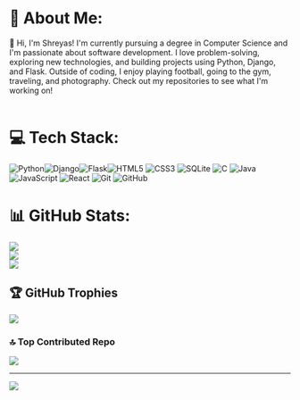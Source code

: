 # 💫 About Me:
👋 Hi, I'm Shreyas! I'm currently pursuing a degree in Computer Science and I'm passionate about software development. I love problem-solving, exploring new technologies, and building projects using Python, Django, and Flask. Outside of coding, I enjoy playing football, going to the gym, traveling, and photography. Check out my repositories to see what I'm working on!<br><br>



# 💻 Tech Stack:
 ![Python](https://img.shields.io/badge/python-3670A0?style=for-the-badge&logo=python&logoColor=ffdd54)![Django](https://img.shields.io/badge/django-%23092E20.svg?style=for-the-badge&logo=django&logoColor=white)![Flask](https://img.shields.io/badge/flask-%23000.svg?style=for-the-badge&logo=flask&logoColor=white)![HTML5](https://img.shields.io/badge/html5-%23E34F26.svg?style=for-the-badge&logo=html5&logoColor=white) ![CSS3](https://img.shields.io/badge/css3-%231572B6.svg?style=for-the-badge&logo=css3&logoColor=white) ![SQLite](https://img.shields.io/badge/sqlite-%2307405e.svg?style=for-the-badge&logo=sqlite&logoColor=white) ![C](https://img.shields.io/badge/c-%2300599C.svg?style=for-the-badge&logo=c&logoColor=white) ![Java](https://img.shields.io/badge/java-%23ED8B00.svg?style=for-the-badge&logo=openjdk&logoColor=white) ![JavaScript](https://img.shields.io/badge/javascript-%23323330.svg?style=for-the-badge&logo=javascript&logoColor=%23F7DF1E)  ![React](https://img.shields.io/badge/react-%2320232a.svg?style=for-the-badge&logo=react&logoColor=%2361DAFB) ![Git](https://img.shields.io/badge/git-%23F05033.svg?style=for-the-badge&logo=git&logoColor=white) ![GitHub](https://img.shields.io/badge/github-%23121011.svg?style=for-the-badge&logo=github&logoColor=white)

# 📊 GitHub Stats:
![](https://github-readme-stats.vercel.app/api?username=shreyasmunge&theme=aura&hide_border=false&include_all_commits=true&count_private=false)<br/>
![](https://github-readme-streak-stats.herokuapp.com/?user=shreyasmunge&theme=aura&hide_border=false)<br/>
![](https://github-readme-stats.vercel.app/api/top-langs/?username=shreyasmunge&theme=aura&hide_border=false&include_all_commits=true&count_private=false&layout=compact)


## 🏆 GitHub Trophies
![](https://github-profile-trophy.vercel.app/?username=shreyasmunge&theme=dark&no-frame=false&no-bg=true&margin-w=4)

### 🔝 Top Contributed Repo
![](https://github-contributor-stats.vercel.app/api?username=shreyasmunge&limit=5&theme=dark&combine_all_yearly_contributions=true)

---
[![](https://visitcount.itsvg.in/api?id=shreyasmunge&icon=5&color=0)](https://visitcount.itsvg.in)

<!-- Proudly created with GPRM ( https://gprm.itsvg.in ) -->
